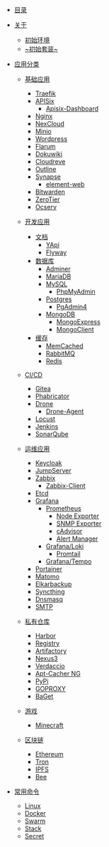 * [目录](index.md)

* [关于](about/index.md)
  * [初始环境](about/init-env.md)
  * [~初始套装~](about/init-set.md)

* [应用分类]()
  * [基础应用]()
    * [Traefik](catalog/base/traefik.md)
    * [APISix](catalog/base/apisix/apisix.md)
      * [Apisix-Dashboard](catalog/base/apisix/apisix-dashboard.md)
    * [Nginx](catalog/base/nginx.md)
    * [NexCloud](catalog/base/nexcloud.md)
    * [Minio](catalog/base/minio.md)
    * [Wordpress](catalog/base/wordpress.md)
    * [Flarum](catalog/base/flarum.md)
    * [Dokuwiki](catalog/base/dokuwiki.md)
    * [Cloudreve](catalog/base/cloudreve.md)
    * [Outline](catalog/base/outline.md)
    * [Synapse](catalog/base/synapse/synapse.md)
      * [element-web](catalog/base/synapse/element-web.md)
    * [Bitwarden](catalog/base/bitwarden.md)
    * [ZeroTier](catalog/base/zerotier.md)
    * [Ocserv](catalog/base/ocserv.md)
  * [开发应用]()
    * [文档]()
      * [YApi](catalog/develop/docs/yapi.md)
      * [Flyway](catalog/develop/docs/flyway.md)
    * [数据库]()
      * [Adminer](catalog/develop/database/adminer.md)
      * [MariaDB](catalog/develop/database/mariadb.md)
      * [MySQL](catalog/develop/database/mysql/mysql.md)
        * [PhpMyAdmin](catalog/develop/database/mysql/phpmyadmin.md)
      * [Postgres](catalog/develop/database/postgres/postgres.md)
        * [PgAdmin4](catalog/develop/database/postgres/pgadmin4.md)
      * [MongoDB](catalog/develop/database/mongodb/mongodb.md)
        * [MongoExpress](catalog/develop/database/mongodb/mongoexpress.md)
        * [MongoClient](catalog/develop/database/mongodb/mongoclient.md)
    * [缓存]()
      * [MemCached](catalog/develop/cache/memcached.md)
      * [RabbitMQ](catalog/develop/cache/rabbitmq.md)
      * [Redis](catalog/develop/cache/redis.md)
  * [CI/CD]()
    * [Gitea](catalog/cicd/gitea.md)
    * [Phabricator](catalog/cicd/phabricator.md)
    * [Drone](catalog/cicd/drone/drone.md)
      * [Drone-Agent](catalog/cicd/drone/drone-agent.md)
    * [Locust](catalog/cicd/locust.md)
    * [Jenkins](catalog/cicd/jenkins.md)
    * [SonarQube](catalog/cicd/sonarqube.md)
  * [运维应用]()
    * [Keycloak](catalog/ops/keycloak.md)
    * [JumpServer](catalog/ops/jumpserver.md)
    * [Zabbix](catalog/ops/zabbix/zabbix-server.md)
      * [Zabbix-Client](catalog/ops/zabbix/zabbix-client.md)
    * [Etcd](catalog/ops/etcd.md)
    * [Grafana](catalog/ops/grafana/grafana.md)
      * [Prometheus](catalog/ops/grafana/prometheus/prometheus.md)
        * [Node Exporter](catalog/ops/grafana/prometheus/node-exporter.md)
        * [SNMP Exporter](catalog/ops/grafana/prometheus/snmp-exporter.md)
        * [cAdvisor](catalog/ops/grafana/prometheus/cadvisor.md)
        * [Alert Manager](catalog/ops/grafana/prometheus/alertmanager.md)
      * [Grafana/Loki](catalog/ops/grafana/grafana-loki.md)
        * [Promtail](catalog/ops/grafana/grafana-promtail.md)
      * [Grafana/Tempo](catalog/ops/grafana/grafana-tempo.md)
    * [Portainer](catalog/ops/portainer.md)
    * [Matomo](catalog/ops/matomo.md)
    * [Elkarbackup](catalog/ops/elkarbackup.md)
    * [Syncthing](catalog/ops/syncthing.md)
    * [Dnsmasq](catalog/ops/dnsmasq.md)
    * [SMTP](catalog/ops/smtp.md)
    
  * [私有仓库]()
    * [Harbor](catalog/repository/harbor.md)
    * [Registry](catalog/repository/registry.md)
    * [Artifactory](catalog/repository/artifactory.md)
    * [Nexus3](catalog/repository/nexus3.md)
    * [Verdaccio](catalog/repository/verdaccio.md)
    * [Apt-Cacher NG](catalog/repository/apt-cacher-ng.md)
    * [PyPi](catalog/repository/pypi.md)
    * [GOPROXY](catalog/repository/goproxy.md)
    * [BaGet](catalog/repository/baget.md)
  * [游戏]()
    * [Minecraft](catalog/games/minecraft.md)
  * [区块链]()
    * [Ethereum](catalog/blc/ethereum.md)
    * [Tron](catalog/blc/tron.md)
    * [IPFS](catalog/blc/ipfs.md)
    * [Bee](catalog/blc/bee.md)
* [常用命令]()
  * [Linux](memo/linux.md)
  * [Docker](memo/docker.md)
  * [Swarm](memo/swarm.md)
  * [Stack](memo/stack.md)
  * [Secret](memo/cli-secret.md)
